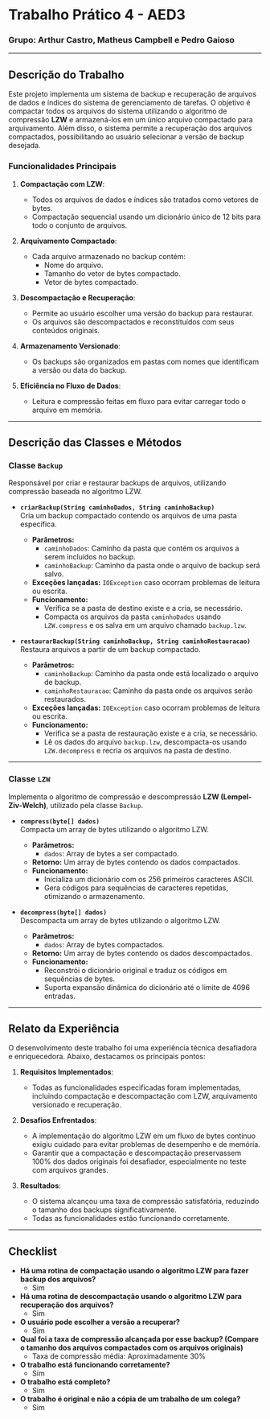 # **Trabalho Prático 4 - AED3**

### Grupo: Arthur Castro, Matheus Campbell e Pedro Gaioso

---

## **Descrição do Trabalho**
Este projeto implementa um sistema de backup e recuperação de arquivos de dados e índices do sistema de gerenciamento de tarefas. O objetivo é compactar todos os arquivos do sistema utilizando o algoritmo de compressão **LZW** e armazená-los em um único arquivo compactado para arquivamento. Além disso, o sistema permite a recuperação dos arquivos compactados, possibilitando ao usuário selecionar a versão de backup desejada.

### **Funcionalidades Principais**
1. **Compactação com LZW**:
   - Todos os arquivos de dados e índices são tratados como vetores de bytes.
   - Compactação sequencial usando um dicionário único de 12 bits para todo o conjunto de arquivos.

2. **Arquivamento Compactado**:
   - Cada arquivo armazenado no backup contém: 
     - Nome do arquivo.
     - Tamanho do vetor de bytes compactado.
     - Vetor de bytes compactado.

3. **Descompactação e Recuperação**:
   - Permite ao usuário escolher uma versão do backup para restaurar.
   - Os arquivos são descompactados e reconstituídos com seus conteúdos originais.

4. **Armazenamento Versionado**:
   - Os backups são organizados em pastas com nomes que identificam a versão ou data do backup.

5. **Eficiência no Fluxo de Dados**:
   - Leitura e compressão feitas em fluxo para evitar carregar todo o arquivo em memória.

---

## **Descrição das Classes e Métodos**
### Classe `Backup`
Responsável por criar e restaurar backups de arquivos, utilizando compressão baseada no algoritmo LZW.

- **`criarBackup(String caminhoDados, String caminhoBackup)`**  
  Cria um backup compactado contendo os arquivos de uma pasta específica.  
  - **Parâmetros:**
    - `caminhoDados`: Caminho da pasta que contém os arquivos a serem incluídos no backup.
    - `caminhoBackup`: Caminho da pasta onde o arquivo de backup será salvo.
  - **Exceções lançadas:** `IOException` caso ocorram problemas de leitura ou escrita.
  - **Funcionamento:**
    - Verifica se a pasta de destino existe e a cria, se necessário.
    - Compacta os arquivos da pasta `caminhoDados` usando `LZW.compress` e os salva em um arquivo chamado `backup.lzw`.

- **`restaurarBackup(String caminhoBackup, String caminhoRestauracao)`**  
  Restaura arquivos a partir de um backup compactado.  
  - **Parâmetros:**
    - `caminhoBackup`: Caminho da pasta onde está localizado o arquivo de backup.
    - `caminhoRestauracao`: Caminho da pasta onde os arquivos serão restaurados.
  - **Exceções lançadas:** `IOException` caso ocorram problemas de leitura ou escrita.
  - **Funcionamento:**
    - Verifica se a pasta de restauração existe e a cria, se necessário.
    - Lê os dados do arquivo `backup.lzw`, descompacta-os usando `LZW.decompress` e recria os arquivos na pasta de destino.

---

### Classe `LZW`
Implementa o algoritmo de compressão e descompressão **LZW (Lempel-Ziv-Welch)**, utilizado pela classe `Backup`.

- **`compress(byte[] dados)`**  
  Compacta um array de bytes utilizando o algoritmo LZW.  
  - **Parâmetros:**
    - `dados`: Array de bytes a ser compactado.
  - **Retorno:** Um array de bytes contendo os dados compactados.
  - **Funcionamento:**
    - Inicializa um dicionário com os 256 primeiros caracteres ASCII.
    - Gera códigos para sequências de caracteres repetidas, otimizando o armazenamento.

- **`decompress(byte[] dados)`**  
  Descompacta um array de bytes utilizando o algoritmo LZW.  
  - **Parâmetros:**
    - `dados`: Array de bytes compactados.
  - **Retorno:** Um array de bytes contendo os dados descompactados.
  - **Funcionamento:**
    - Reconstrói o dicionário original e traduz os códigos em sequências de bytes.
    - Suporta expansão dinâmica do dicionário até o limite de 4096 entradas.
---

## **Relato da Experiência**
O desenvolvimento deste trabalho foi uma experiência técnica desafiadora e enriquecedora. Abaixo, destacamos os principais pontos:

1. **Requisitos Implementados**:
   - Todas as funcionalidades especificadas foram implementadas, incluindo compactação e descompactação com LZW, arquivamento versionado e recuperação.

2. **Desafios Enfrentados**:
   - A implementação do algoritmo LZW em um fluxo de bytes contínuo exigiu cuidado para evitar problemas de desempenho e de memória.
   - Garantir que a compactação e descompactação preservassem 100% dos dados originais foi desafiador, especialmente no teste com arquivos grandes.

3. **Resultados**:
   - O sistema alcançou uma taxa de compressão satisfatória, reduzindo o tamanho dos backups significativamente.
   - Todas as funcionalidades estão funcionando corretamente.

---

## **Checklist**
- **Há uma rotina de compactação usando o algoritmo LZW para fazer backup dos arquivos?**
  - Sim
- **Há uma rotina de descompactação usando o algoritmo LZW para recuperação dos arquivos?**
  - Sim
- **O usuário pode escolher a versão a recuperar?**
  - Sim
- **Qual foi a taxa de compressão alcançada por esse backup? (Compare o tamanho dos arquivos compactados com os arquivos originais)**
  - Taxa de compressão média: Aproximadamente 30%
- **O trabalho está funcionando corretamente?**
  - Sim
- **O trabalho está completo?**
  - Sim
- **O trabalho é original e não a cópia de um trabalho de um colega?**
  - Sim
